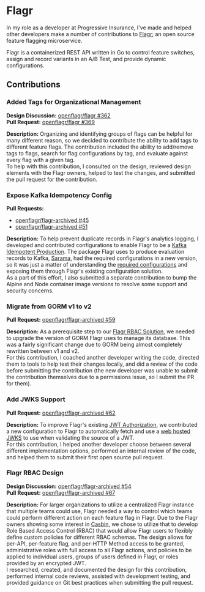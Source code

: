 # Flagr
In my role as a developer at Progressive Insurance, I've made and helped other developers make a number of contributions to [Flagr](https://openflagr.github.io/flagr/#/); an open source feature flagging microservice.

Flagr is a containerized REST API written in Go to control feature switches, assign and record variants in an A/B Test, and provide dynamic configurations.

## Contributions
### Added Tags for Organizational Management
**Design Discussion:** [openflagr/flagr #362](https://github.com/openflagr/flagr/issues/362)  
**Pull Request:** [openflagr/flagr #369](https://github.com/openflagr/flagr/pull/369)

**Description:** Organizing and identifying groups of flags can be helpful for many different reason, so we decided to contribute the ability to add tags to different feature flags. The contribution included the ability to add/remove tags to flags, search for flag configurations by tag, and evaluate against every flag with a given tag.  
To help with this contribution, I consulted on the design, reviewed design elements with the Flagr owners, helped to test the changes, and submitted the pull request for the contribution.

### Expose Kafka Idempotency Config
**Pull Requests:**  
* [openflagr/flagr-archived #45](https://github.com/openflagr/flagr-archived/pull/45)
* [openflagr/flagr-archived #51](https://github.com/openflagr/flagr-archived/pull/51)

**Description:** To help prevent duplicate records in Flagr's analytics logging, I developed and contributed configurations to enable Flagr to be a [Kafka Idempotent Production](https://www.confluent.io/blog/exactly-once-semantics-are-possible-heres-how-apache-kafka-does-it/). The package Flagr uses to produce evaluation records to Kafka, [Sarama](https://github.com/Shopify/sarama), had the required configurations in a new version, so it was just a matter of understanding the [required configurations](https://stackoverflow.com/a/67909822/3352126) and exposing them through Flagr's existing configuration solution.  
As a part of this effort, I also submitted a separate contribution to bump the Alpine and Node container image versions to resolve some support and security concerns.

### Migrate from GORM v1 to v2
**Pull Request:** [openflagr/flagr-archived #59](https://github.com/openflagr/flagr-archived/pull/59)

**Description:** As a prerequisite step to our [Flagr RBAC Solution](#flagr-rbac-design), we needed to upgrade the version of GORM Flagr uses to manage its database. This was a fairly significant change due to GORM being almost completely rewritten between v1 and v2.  
For this contribution, I coached another developer writing the code, directed them to tools to help test their changes locally, and did a review of the code before submitting the contribution (the new developer was unable to submit the contribution themselves due to a permissions issue, so I submit the PR for them).

### Add JWKS Support
**Pull Request:** [openflagr/flagr-archived #62](https://github.com/openflagr/flagr-archived/pull/62)

**Description:** To improve Flagr's existing [JWT Authorization](https://jwt.io/introduction), we contributed a new configuration to Flagr to automatically fetch and use a [web hosted JWKS](https://auth0.com/docs/secure/tokens/json-web-tokens/json-web-key-sets) to use when validating the source of a JWT.  
For this contribution, I helped another developer choose between several different implementation options, performed an internal review of the code, and helped them to submit their first open source pull request.

### Flagr RBAC Design
**Design Discussion:** [openflagr/flagr-archived #54](https://github.com/openflagr/flagr-archived/discussions/54)  
**Pull Request:** [openflagr/flagr-archived #67](https://github.com/openflagr/flagr-archived/pull/67)

**Description:** For larger organizations to utilize a centralized Flagr instance that multiple teams could use, Flagr needed a way to control which teams could perform different action on each feature flag in Flagr. Due to the Flagr owners showing some interest in [Casbin](https://casbin.org/), we chose to utilize that to develop Role Based Access Control (RBAC) that would allow Flagr users to flexibly define custom policies for different RBAC schemas. The design allows for per-API, per-feature flag, and per-HTTP Method access to be granted, administrative roles with full access to all Flagr actions, and policies to be applied to individual users, groups of users defined in Flagr, or roles provided by an encrypted JWT.  
I researched, created, and documented the design for this contribution, performed internal code reviews, assisted with development testing, and provided guidance on Git best practices when submitting the pull request.